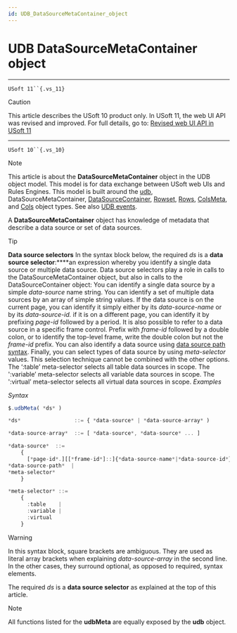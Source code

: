 ```yaml
---
id: UDB_DataSourceMetaContainer_object
---
```


# UDB DataSourceMetaContainer object



----

`USoft 11``{.vs_11}`

> [!CAUTION]
> This article describes the USoft 10 product only.
> In USoft 11, the web UI API was revised and improved. For full details, go to:
> [Revised web UI API in USoft 11](/docs/Web%20and%20app%20UIs/UDB%20udb/Revised%20web%20UI%20API%20in%20USoft%2011.md)

----

`USoft 10``{.vs_10}`

> [!NOTE]
> This article is about the **DataSourceMetaContainer** object in the UDB object model. This model is for data exchange between USoft web UIs and Rules Engines.
> This model is built around the [udb](/docs/Web%20and%20app%20UIs/UDB%20udb), DataSourceMetaContainer, [DataSourceContainer](/docs/Web%20and%20app%20UIs/UDB%20DataSourceContainer), [Rowset](/docs/Web%20and%20app%20UIs/UDB%20Rowset), [Rows](/docs/Web%20and%20app%20UIs/UDB%20Rows), [ColsMeta](/docs/Web%20and%20app%20UIs/UDB%20ColsMeta), and [Cols](/docs/Web%20and%20app%20UIs/UDB%20Cols) object types. See also [UDB events](/docs/Web%20and%20app%20UIs/UDB%20Events).

A **DataSourceMetaContainer** object has knowledge of metadata that describe a data source or set of data sources.

> [!TIP]
> **Data source selectors**
> In the syntax block below, the required *ds* is a **data source selector**:****an expression whereby you identify a single data source or multiple data source. Data source selectors play a role in calls to the DataSourceMetaContainer object, but also in calls to the DataSourceContainer object:
> You can identify a single data source by a simple *data-source* name string. You can identify a set of multiple data sources by an array of simple string values.
> If the data source is on the current page, you can identify it simply either by its *data-source-name* or by its *data-source-id.* if it is on a different page, you can identify it by prefixing *page-id* followed by a period. It is also possible to refer to a data source in a specific frame control. Prefix with *frame-id* followed by a double colon, or to identify the top-level frame, write the double colon but not the *frame-id* prefix.
> You can also identify a data source using [data source path syntax](/docs/Web%20and%20app%20UIs/Data%20sources/Data%20source%20path%20syntax.md).
> Finally, you can select types of data source by using *meta-selector* values. This selection technique cannot be combined with the other options. The ‘:table’ meta-selector selects all table data sources in scope. The ':variable’ meta-selector selects all variable data sources in scope. The ':virtual’ meta-selector selects all virtual data sources in scope.
> *Examples*

*Syntax*

```js
$.udbMeta( *ds* )

*ds*                 ::= { *data-source* | *data-source-array* )

*data-source-array*  ::= [ *data-source*, *data-source* ... ]

*data-source*  ::=
    {
      [*page-id*.][[*frame-id*]::]{*data-source-name*|*data-source-id*} |
*data-source-path*  |
*meta-selector*
    }

*meta-selector* ::=   
    {
      :table    |
      :variable |
      :virtual
    }
```

> [!WARNING]
> In this syntax block, square brackets are ambiguous. They are used as literal array brackets when explaining *data-source-array* in the second line. In the other cases, they surround optional, as opposed to required, syntax elements.

The required *ds* is a **data source selector** as explained at the top of this article.
 

> [!NOTE]
> All functions listed for the **udbMeta** are equally exposed by the **udb** object.